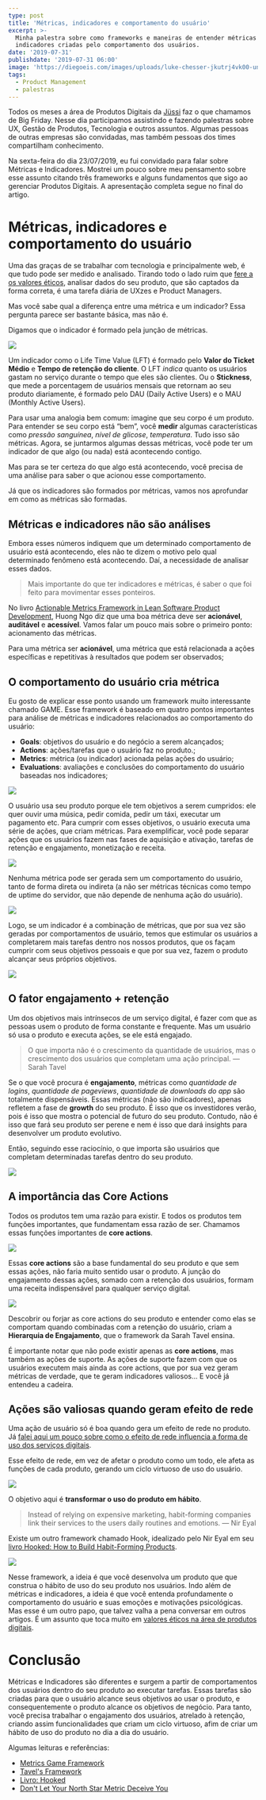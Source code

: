 ```yaml
---
type: post
title: 'Métricas, indicadores e comportamento do usuário'
excerpt: >-
  Minha palestra sobre como frameworks e maneiras de entender métricas e
  indicadores criadas pelo comportamento dos usuários.
date: '2019-07-31'
publishdate: '2019-07-31 06:00'
image: 'https://diegoeis.com/images/uploads/luke-chesser-jkutrj4vk00-unsplash.jpg'
tags:
  - Product Management
  - palestras
---
```


Todos os meses a área de Produtos Digitais da [Jüssi](https://jussi.com.br) faz o que chamamos de Big Friday. Nesse dia participamos assistindo e fazendo palestras sobre UX, Gestão de Produtos, Tecnologia e outros assuntos. Algumas pessoas de outras empresas são convidadas, mas também pessoas dos times compartilham conhecimento.

Na sexta-feira do dia 23/07/2019, eu fui convidado para falar sobre Métricas e Indicadores. Mostrei um pouco sobre meu pensamento sobre esse assunto citando três frameworks e alguns fundamentos que sigo ao gerenciar Produtos Digitais. A apresentação completa segue no final do artigo.

# Métricas, indicadores e comportamento do usuário

Uma das graças de se trabalhar com tecnologia e principalmente web, é que tudo pode ser medido e analisado. Tirando todo o lado ruim que [fere a os valores éticos](https://diegoeis.com/etica-em-produtos-digitais/), analisar dados do seu produto, que são captados da forma correta, é uma tarefa diária de UXzes e Product Managers.

Mas você sabe qual a diferença entre uma métrica e um indicador? Essa pergunta parece ser bastante básica, mas não é.

Digamos que o indicador é formado pela junção de métricas.

![](https://diegoeis.com/images/uploads/metrics-indicators-user-behaviour/img1-diferenca-metrica-indicador.jpg)

Um indicador como o Life Time Value (LFT) é formado pelo **Valor do Ticket Médio** e **Tempo de retenção do cliente**. O LFT *indica* quanto os usuários gastam no serviço durante o tempo que eles são clientes. Ou o **Stickness**, que mede a porcentagem de usuários mensais que retornam ao seu produto diariamente, é formado pelo DAU (Daily Active Users) e o MAU (Monthly Active Users).

Para usar uma analogia bem comum: imagine que seu corpo é um produto. Para entender se seu corpo está “bem”, você **medir** algumas características como *pressão sanguínea*, *nível de glicose*, *temperatura*. Tudo isso são métricas. Agora, se juntarmos algumas dessas métricas, você pode ter um indicador de que algo (ou nada) está acontecendo contigo. 

Mas para se ter certeza do que algo está acontecendo, você precisa de uma análise para saber o que acionou esse comportamento.

Já que os indicadores são formados por métricas, vamos nos aprofundar em como as métricas são formadas.

## Métricas e indicadores não são análises

Embora esses números indiquem que um determinado comportamento de usuário está acontecendo, eles não te dizem o motivo pelo qual determinado fenômeno está acontecendo. Daí, a necessidade de analisar esses dados.

> Mais importante do que ter indicadores e métricas, é saber o que foi feito para movimentar esses ponteiros.

No livro [Actionable Metrics Framework in Lean Software Product Development](https://amzn.to/2LMxGBq), Huong Ngo diz que uma boa métrica deve ser **acionável**, **auditável** e **acessível**. Vamos falar um pouco mais sobre o primeiro ponto: acionamento das métricas. 

Para uma métrica ser **acionável**, uma métrica que está relacionada a ações específicas e repetitivas à resultados que podem ser observados;

## O comportamento do usuário cria métrica

Eu gosto de explicar esse ponto usando um framework muito interessante chamado GAME. Esse framework é baseado em quatro pontos importantes para análise de métricas e indicadores relacionados ao comportamento do usuário:

- **Goals**: objetivos do usuário e do negócio a serem alcançados;
- **Actions**: ações/tarefas que o usuário faz no produto.;
- **Metrics**: métrica (ou indicador) acionada pelas ações do usuário;
- **Evaluations**: avaliações e conclusões do comportamento do usuário baseadas nos indicadores;

![](https://diegoeis.com/images/uploads/metrics-indicators-user-behaviour/img2-product-box.jpg)

O usuário usa seu produto porque ele tem objetivos a serem cumpridos: ele quer ouvir uma música, pedir comida, pedir um táxi, executar um pagamento etc. Para cumprir com esses objetivos, o usuário executa uma série de ações, que criam métricas. Para exemplificar, você pode separar ações que os usuários fazem nas fases de aquisição e ativação, tarefas de retenção e engajamento, monetização e receita.

![](https://diegoeis.com/images/uploads/metrics-indicators-user-behaviour/img3-Metricas-Indicadores-comportamento-usuário.jpg)

Nenhuma métrica pode ser gerada sem um comportamento do usuário, tanto de forma direta ou indireta (a não ser métricas técnicas como tempo de uptime do servidor, que não depende de nenhuma ação do usuário).

![](https://diegoeis.com/images/uploads/metrics-indicators-user-behaviour/img4-jogadas-individuais-pontuam.jpg)

Logo, se um indicador é a combinação de métricas, que por sua vez são geradas por comportamentos de usuário, temos que estimular os usuários a completarem mais tarefas dentro nos nossos produtos, que os façam cumprir com seus objetivos pessoais e que por sua vez, fazem o produto alcançar seus próprios objetivos.

![](https://diegoeis.com/images/uploads/metrics-indicators-user-behaviour/img5-action-goal.jpg)

## O fator engajamento + retenção

Um dos objetivos mais intrínsecos de um serviço digital, é fazer com que as pessoas usem o produto de forma constante e frequente. Mas um usuário só usa o produto e executa ações, se ele está engajado.

> O que importa não é o crescimento da quantidade de usuários, mas o crescimento dos usuários que completam uma ação principal. ― Sarah Tavel

Se o que você procura é **engajamento**, métricas como *quantidade de logins*, *quantidade de pageviews*, *quantidade de downloads do app* são totalmente dispensáveis. Essas métricas (não são indicadores), apenas refletem a fase de **growth** do seu produto. É isso que os investidores verão, pois é isso que mostra o potencial de futuro do seu produto. Contudo, não é isso que fará seu produto ser perene e nem é isso que dará insights para desenvolver um produto evolutivo.

Então, seguindo esse raciocínio, o que importa são usuários que completam determinadas tarefas dentro do seu produto. 

![](https://diegoeis.com/images/uploads/metrics-indicators-user-behaviour/img6-tavels-framework.jpg)

## A importância das Core Actions
Todos os produtos tem uma razão para existir. E todos os produtos tem funções importantes, que fundamentam essa razão de ser. Chamamos essas funções importantes de **core actions**.

![](https://diegoeis.com/images/uploads/metrics-indicators-user-behaviour/img7-core-action-facebook-pinterest.png)

Essas **core actions** são a base fundamental do seu produto e que sem essas ações, não faria muito sentido usar o produto. A junção do engajamento dessas ações, somado com a retenção dos usuários, formam uma receita indispensável para qualquer serviço digital.

![](https://diegoeis.com/images/uploads/metrics-indicators-user-behaviour/img71-core-action-facebook-pinterest.png)

Descobrir ou forjar as core actions do seu produto e entender como elas se comportam quando combinadas com a retenção do usuário, criam a **Hierarquia de Engajamento**, que o framework da Sarah Tavel ensina. 

É importante notar que não pode existir apenas as **core actions**, mas também as ações de suporte. As ações de suporte fazem com que os usuários executem mais ainda as core actions, que por sua vez geram métricas de verdade, que te geram indicadores valiosos... E você já entendeu a cadeira.

## Ações são valiosas quando geram efeito de rede 

Uma ação de usuário só é boa quando gera um efeito de rede no produto. Já [falei aqui um pouco sobre como o efeito de rede influencia a forma de uso dos serviços digitais](https://diegoeis.com/service-dominant-logic-marketing#network-effect-e-produtos-como-plataformas). 

Esse efeito de rede, em vez de afetar o produto como um todo, ele afeta as funções de cada produto, gerando um ciclo virtuoso de uso do usuário.

![](https://diegoeis.com/images/uploads/metrics-indicators-user-behaviour/img8-network-effect.png)

O objetivo aqui é **transformar o uso do produto em hábito**. 

> Instead of relying on expensive marketing, habit-forming companies link their services to the users daily routines and emotions. ― Nir Eyal

Existe um outro framework chamado Hook, idealizado pelo Nir Eyal em seu [livro Hooked: How to Build Habit-Forming Products](https://amzn.to/2SIQNNE). 

![](https://diegoeis.com/images/uploads/metrics-indicators-user-behaviour/img9-hooked.png)

Nesse framework, a ideia é que você desenvolva um produto que que construa o hábito de uso do seu produto nos usuários. Indo além de métricas e indicadores, a ideia é que você entenda profundamente o comportamento do usuário e suas emoções e motivações psicológicas. Mas esse é um outro papo, que talvez valha a pena conversar em outros artigos. É um assunto que toca muito em [valores éticos na área de produtos digitais](https://diegoeis.com/etica-em-produtos-digitais/).

# Conclusão

Métricas e Indicadores são diferentes e surgem a partir de comportamentos dos usuários dentro do seu produto ao executar tarefas. Essas tarefas são criadas para que o usuário alcance seus objetivos ao usar o produto, e consequentemente o produto alcance os objetivos de negócio. Para tanto, você precisa trabalhar o engajamento dos usuários, atrelado à retenção, criando assim funcionalidades que criam um ciclo virtuoso, afim de criar um hábito de uso do produto no dia a dia do usuário.

Algumas leituras e referências:

- [Metrics Game Framework](https://hackernoon.com/metrics-game-framework-5e3dce1be8ac)
- [Tavel's Framework](https://medium.com/@sarahtavel/the-hierarchy-of-engagement-expanded-648329d60804)
- [Livro: Hooked](https://amzn.to/2SIQNNE)
- [Don't Let Your North Star Metric Deceive You](https://www.reforge.com/blog/north-star-metric-growth)


<script async class="speakerdeck-embed" data-id="f06809734d59473a89a6e9fb02e982a3" data-ratio="1.77777777777778" src="//speakerdeck.com/assets/embed.js"></script>
